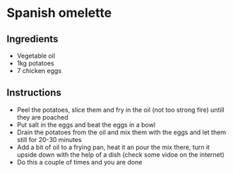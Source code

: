 # Spanish omelette

## Ingredients

- Vegetable oil
- 1kg potatoes
- 7 chicken eggs


## Instructions

- Peel the potatoes, slice them and fry in the oil (not too strong fire) untill they are poached 
- Put salt in the eggs and beat the eggs in a bowl
- Drain the potatoes from the oil and mix them with the eggs and let them still for 20-30 minutes 
- Add a bit of oil to a frying pan, heat it an pour the mix there, turn it upside down with the help of a dish (check some vidoe on the internet)
- Do this a couple of times and you are done
